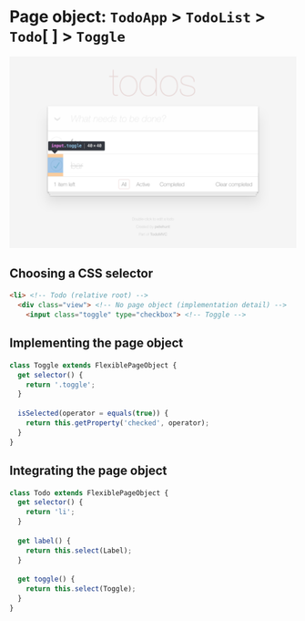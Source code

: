 # Page object: `TodoApp` > `TodoList` > `Todo`[ ] > `Toggle`

![toggle](../images/toggle.png)

## Choosing a CSS selector

```html
<li> <!-- Todo (relative root) -->
  <div class="view"> <!-- No page object (implementation detail) -->
    <input class="toggle" type="checkbox"> <!-- Toggle -->
```

## Implementing the page object

```js
class Toggle extends FlexiblePageObject {
  get selector() {
    return '.toggle';
  }

  isSelected(operator = equals(true)) {
    return this.getProperty('checked', operator);
  }
}
```

## Integrating the page object

```js
class Todo extends FlexiblePageObject {
  get selector() {
    return 'li';
  }

  get label() {
    return this.select(Label);
  }

  get toggle() {
    return this.select(Toggle);
  }
}
```
